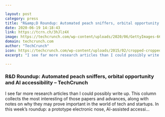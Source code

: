 ```yaml
---

layout: post
category: press
title: "R&amp;D Roundup: Automated peach sniffers, orbital opportunity and AI accessibility"
date: 2020-06-19 14:18:43
link: https://tcrn.ch/3hJlz4X
image: https://techcrunch.com/wp-content/uploads/2020/06/GettyImages-667831798.jpg?w=600
domain: techcrunch.com
author: "TechCrunch"
icon: https://techcrunch.com/wp-content/uploads/2015/02/cropped-cropped-favicon-gradient.png?w=180
excerpt: "I see far more research articles than I could possibly write up. This column collects the most interesting of those papers and advances, along with notes on why they may prove important in the world of tech and startups. In this week’s roundup: a prototype electronic nose, AI-assisted accessi…"

---
```


### R&amp;D Roundup: Automated peach sniffers, orbital opportunity and AI accessibility – TechCrunch

I see far more research articles than I could possibly write up. This column collects the most interesting of those papers and advances, along with notes on why they may prove important in the world of tech and startups. In this week’s roundup: a prototype electronic nose, AI-assisted accessi…